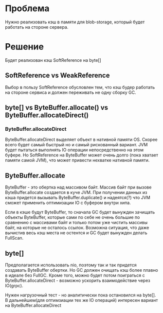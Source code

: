 # Проблема
Нужно реализовать кэш в памяти для blob-storage, который будет работать на стороне сервера.

# Решение
Будет реализован кэш SoftReference на byte[]

## SoftReference vs WeakReference
Выбор в пользу SoftReference обусловлен тем, что кэш будер работать на стороне сервиса и должен переживать 
не одну сборку GC.

## byte[] vs ByteBuffer.allocate() vs ByteBuffer.allocateDirect()

### ByteBuffer.allocateDirect 
ByteBuffer.allocateDirect выделяет объект в нативной памяти OS. Скорее всего будет самый быстрый но и самый 
рискованный вариант. JVM будет пытаться выполнять IO операции непосредственно на этом буфере. Но SoftReference на 
ByteBuffer может очень долго (пока хватает памяти самой JVM), что может привести нехватке нативной памяти. 

## ByteBuffer.allocate
ByteBuffer - это обертка над массивом байт. Массив байт при вызове ByteBuffer.allocate создается в куче JVM. 
При получении данных из кэша придется вызывать ByteBuffer.duplicate() и надеятся(?) что JVM сможет применить оптимизации IO
с буфером внутри хипа. 

Если в кэше будут ByteBuffer, то сначала GC будет вынужден зачищать объекты ByteBuffer, которые сами по себе не очень 
большие по сравнению с массивами байт и только потом уже чистить массивы байт, на которые не осталось ссылок. Возможна 
ситуация, что даже вычистив весь кэш места не остентся и GC будет вынужден делать FullScan. 

##  byte[]
Предполагается использовать nio, поэтому так и так придется создавать ByteBuffer обертки. Но GC должен очищать кэш более 
плавно в идеале без FullGC. Кроме того, можно будет потом поиграться с ByteBuffer.allocateDirect - возможно ускорить 
взаимодействие через IO(grpc). 

Нужен нагрузочный тест - но аналитически пока остановился на byte[]. В дальнейшем(для оптимзиации тех же IO операций) 
интересен вариант на ByteBuffer.allocateDirect


